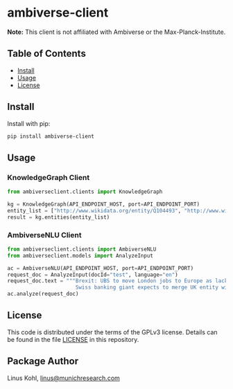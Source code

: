 # ambiverse-client

**Note:** This client is not affiliated with Ambiverse or the Max-Planck-Institute.

## Table of Contents

- [Install](#install)
- [Usage](#usage)
- [License](#license)

## Install

Install with pip:

```sh
pip install ambiverse-client
```

## Usage

### KnowledgeGraph Client

```py
from ambiverseclient.clients import KnowledgeGraph

kg = KnowledgeGraph(API_ENDPOINT_HOST, port=API_ENDPOINT_PORT)
entity_list = ["http://www.wikidata.org/entity/Q104493", "http://www.wikidata.org/entity/Q103968"]
result = kg.entities(entity_list)
```

### AmbiverseNLU Client

```py
from ambiverseclient.clients import AmbiverseNLU
from ambiverseclient.models import AnalyzeInput

ac = AmbiverseNLU(API_ENDPOINT_HOST, port=API_ENDPOINT_PORT)
request_doc = AnalyzeInput(docId="test", language="en")
request_doc.text = """Brexit: UBS to move London jobs to Europe as lack of transition deal forces 'significant changes'
                      Swiss banking giant expects to merge UK entity with its German-headquartered European ..."""
ac.analyze(request_doc)
```

## License

This code is distributed under the terms of the GPLv3  license.  Details can be found in the file
[LICENSE](LICENSE) in this repository.

## Package Author
Linus Kohl, <linus@munichresearch.com>
